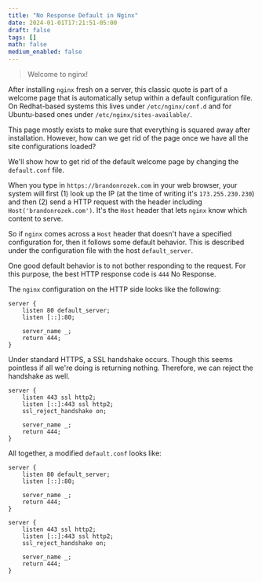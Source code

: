 ```yaml
---
title: "No Response Default in Nginx"
date: 2024-01-01T17:21:51-05:00
draft: false
tags: []
math: false
medium_enabled: false
---
```


> Welcome to nginx!

After installing `nginx` fresh on a server, this classic quote is part of a welcome page that is automatically setup within a default configuration file. On Redhat-based systems this lives under `/etc/nginx/conf.d` and for Ubuntu-based ones under `/etc/nginx/sites-available/`.

This page mostly exists to make sure that everything is squared away after installation. However, how can we get rid of the page once we have all the site configurations loaded?

We'll show how to get rid of the default welcome page by changing the `default.conf` file.

When you type in `https://brandonrozek.com` in your web browser, your system will first (1) look up the IP (at the time of writing it's `173.255.230.230`) and then (2) send a HTTP request with the header including `Host('brandonrozek.com')`. It's the `Host` header that lets `nginx` know which content to serve.

So if `nginx` comes across a `Host` header that doesn't have a specified configuration for, then it follows some default behavior. This is described under the configuration file with the host `default_server`.

One good default behavior is to not bother responding to the request. For this purpose, the best HTTP response code is `444` No Response.

The `nginx` configuration on the HTTP side looks like the following:

```nginx
server {
    listen 80 default_server;
    listen [::]:80;

    server_name _;
    return 444;
}
```

Under standard HTTPS, a SSL handshake occurs. Though this seems pointless if all we're doing is returning nothing. Therefore, we can reject the handshake as well.

```nginx
server {
    listen 443 ssl http2;
    listen [::]:443 ssl http2;
    ssl_reject_handshake on;

    server_name _;
    return 444;
}
```

All together, a modified `default.conf` looks like:

```nginx
server {
    listen 80 default_server;
    listen [::]:80;

    server_name _;
    return 444;
}

server {
    listen 443 ssl http2;
    listen [::]:443 ssl http2;
    ssl_reject_handshake on;

    server_name _;
    return 444;
}
```

